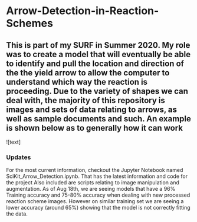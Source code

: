 # Arrow-Detection-in-Reaction-Schemes

## This is part of my SURF in Summer 2020. My role was to create a model that will eventually be able to identify and pull the location and direction of the the yield arrow to allow the computer to understand which way the reaction is proceeding. Due to the variety of shapes we can deal with, the majority of this repository is images and sets of data relating to arrows, as well as sample documents and such. An example is shown below as to generally how it can work 

![text] 

### Updates

For the most current information, checkout the Jupyter Notebook named SciKit_Arrow_Detection.ipynb. That has the latest information and code for the project
Also included are scripts relating to image manipulation and augmentation. As of Aug 18th, we are seeing models that have a 96% Training accuracy and 75-80% accuracy when dealing with new processed reaction scheme images. However on similar training set we are seeing a lower accuracy (around 65%) showing that the model is not correctly fitting the data. 
